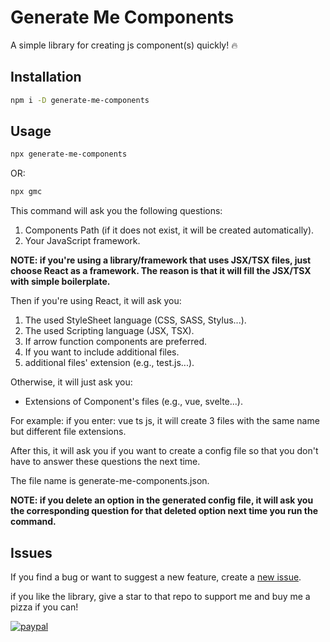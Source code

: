 # Generate Me Components

A simple library for creating js component(s) quickly! :fire:

## Installation

```bash
npm i -D generate-me-components
```

## Usage

```bash
npx generate-me-components 
```

OR:

```bash
npx gmc
```

This command will ask you the following questions:

1. Components Path (if it does not exist, it will be created automatically).
2. Your JavaScript framework.

**NOTE: if you're using a library/framework that uses JSX/TSX files, just choose React as a framework. The reason is that it will fill the JSX/TSX with simple boilerplate.**

Then if you're using React, it will ask you:

1. The used StyleSheet language (CSS, SASS, Stylus...).
2. The used Scripting language (JSX, TSX).
3. If arrow function components are preferred.
4. If you want to include additional files.
5. additional files' extension (e.g., test.js...).

Otherwise, it will just ask you:

- Extensions of Component's files (e.g., vue, svelte...).

For example: if you enter: vue ts js, it will create 3 files with the same name but different file extensions.

After this, it will ask you if you want to create a config file so that you don't have to answer these questions the next time.

The file name is generate-me-components.json.

**NOTE: if you delete an option in the generated config file, it will ask you the corresponding question for that deleted option next time you run the command.**

## Issues

If you find a bug or want to suggest a new feature, create a [new issue](https://github.com/MrLuckyCat/gift-me-components/issues).

if you like the library, give a star to that repo to support me and buy me a pizza if you can!

[![paypal](https://www.paypalobjects.com/en_US/i/btn/btn_donateCC_LG.gif)](https://ko-fi.com/mrluckycat)
